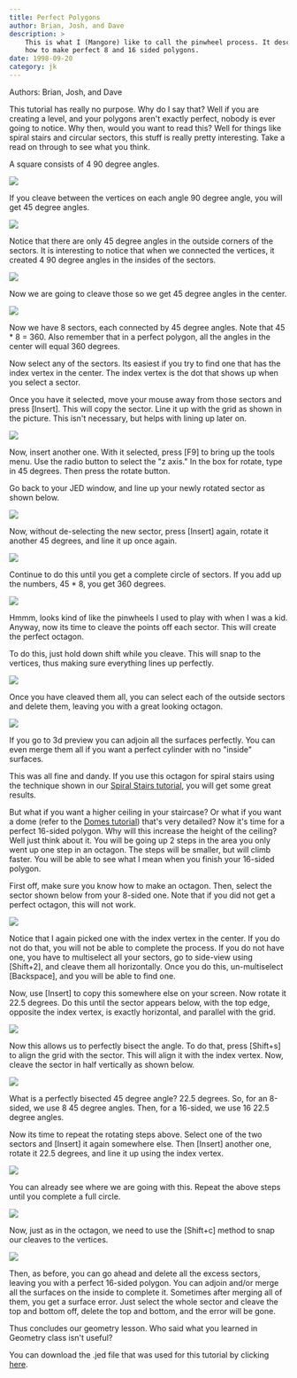 ```yaml
---
title: Perfect Polygons
author: Brian, Josh, and Dave
description: >
    This is what I (Mangore) like to call the pinwheel process. It describes
    how to make perfect 8 and 16 sided polygons.
date: 1998-09-20
category: jk
---
```


Authors: Brian, Josh, and Dave
  
This tutorial has really no purpose. Why do I say that? Well if you are
creating a level, and your polygons aren't exactly perfect, nobody is
ever going to notice. Why then, would you want to read this? Well for
things like spiral stairs and circular sectors, this stuff is really
pretty interesting. Take a read on through to see what you think.  
  
A square consists of 4 90 degree angles.  
  
![](1.gif)  
  
If you cleave between the vertices on each angle 90 degree angle, you
will get 45 degree angles.  
  
![](2.gif)  
  
Notice that there are only 45 degree angles in the outside corners of
the sectors. It is interesting to notice that when we connected the
vertices, it created 4 90 degree angles in the insides of the sectors.  
  
![](3.gif)  
  
Now we are going to cleave those so we get 45 degree angles in the
center.  
  
![](4.gif)  
  
Now we have 8 sectors, each connected by 45 degree angles. Note that 45
\* 8 = 360. Also remember that in a perfect polygon, all the angles in
the center will equal 360 degrees.  
  
Now select any of the sectors. Its easiest if you try to find one that
has the index vertex in the center. The index vertex is the dot that
shows up when you select a sector.  
  
Once you have it selected, move your mouse away from those sectors and
press \[Insert\]. This will copy the sector. Line it up with the grid as
shown in the picture. This isn't necessary, but helps with lining up
later on.  
  
![](5.gif)  
  
Now, insert another one. With it selected, press \[F9\] to bring up the
tools menu. Use the radio button to select the "z axis." In the box for
rotate, type in 45 degrees. Then press the rotate button.  
  
Go back to your JED window, and line up your newly rotated sector as
shown below.  
  
![](6.gif)  
  
Now, without de-selecting the new sector, press \[Insert\] again, rotate
it another 45 degrees, and line it up once again.  
  
![](7.gif)  
  
Continue to do this until you get a complete circle of sectors. If you
add up the numbers, 45 \* 8, you get 360 degrees.  
  
![](8.gif)  
  
Hmmm, looks kind of like the pinwheels I used to play with when I was a
kid. Anyway, now its time to cleave the points off each sector. This
will create the perfect octagon.  
  
To do this, just hold down shift while you cleave. This will snap to the
vertices, thus making sure everything lines up perfectly.  
  
![](9.gif)  
  
Once you have cleaved them all, you can select each of the outside
sectors and delete them, leaving you with a great looking octagon.  
  
![](10.gif)  
  
If you go to 3d preview you can adjoin all the surfaces perfectly. You
can even merge them all if you want a perfect cylinder with no "inside"
surfaces.  
  
This was all fine and dandy. If you use this octagon for spiral stairs
using the technique shown in our [Spiral Stairs
tutorial](/tutorials/spiralstairs/), you will get some great results.  
  
But what if you want a higher ceiling in your staircase? Or what if you
want a dome (refer to the [Domes tutorial](/tutorials/dome/)) that's
very detailed? Now it's time for a perfect 16-sided polygon. Why will
this increase the height of the ceiling? Well just think about it. You
will be going up 2 steps in the area you only went up one step in an
octagon. The steps will be smaller, but will climb faster. You will be
able to see what I mean when you finish your 16-sided polygon.  
  
First off, make sure you know how to make an octagon. Then, select the
sector shown below from your 8-sided one. Note that if you did not get a
perfect octagon, this will not work.  
  
![](11.gif)  
  
Notice that I again picked one with the index vertex in the center. If
you do not do that, you will not be able to complete the process. If you
do not have one, you have to multiselect all your sectors, go to
side-view using \[Shift+2\], and cleave them all horizontally. Once you
do this, un-multiselect \[Backspace\], and you will be able to find
one.  
  
Now, use \[Insert\] to copy this somewhere else on your screen. Now
rotate it 22.5 degrees. Do this until the sector appears below, with the
top edge, opposite the index vertex, is exactly horizontal, and parallel
with the grid.  
  
![](12.gif)  
  
Now this allows us to perfectly bisect the angle. To do that, press
\[Shift+s\] to align the grid with the sector. This will align it with
the index vertex. Now, cleave the sector in half vertically as shown
below.  
  
![](13.gif)  
  
What is a perfectly bisected 45 degree angle? 22.5 degrees. So, for an
8-sided, we use 8 45 degree angles. Then, for a 16-sided, we use 16 22.5
degree angles.  
  
Now its time to repeat the rotating steps above. Select one of the two
sectors and \[Insert\] it again somewhere else. Then \[Insert\] another
one, rotate it 22.5 degrees, and line it up using the index vertex.  
  
![](14.gif)  
  
You can already see where we are going with this. Repeat the above steps
until you complete a full circle.  
  
![](15.gif)  
  
Now, just as in the octagon, we need to use the \[Shift+c\] method to
snap our cleaves to the vertices.  
  
![](16.gif)  
  
Then, as before, you can go ahead and delete all the excess sectors,
leaving you with a perfect 16-sided polygon. You can adjoin and/or merge
all the surfaces on the inside to complete it. Sometimes after merging
all of them, you get a surface error. Just select the whole sector and
cleave the top and bottom off, delete the top and bottom, and the error
will be gone.  
  
Thus concludes our geometry lesson. Who said what you learned in
Geometry class isn't useful?  
  
You can download the .jed file that was used for this tutorial by
clicking [here](8-sided.jed).


